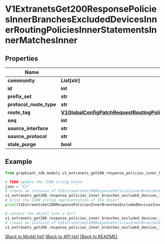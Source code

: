 # V1ExtranetsGet200ResponsePoliciesInnerBranchesExcludedDevicesInnerRoutingPoliciesInnerStatementsInnerMatchesInner


## Properties

Name | Type | Description | Notes
------------ | ------------- | ------------- | -------------
**community** | **List[str]** |  | [optional] 
**id** | **int** |  | [optional] 
**prefix_set** | **str** |  | [optional] 
**protocol_route_type** | **str** |  | [optional] 
**route_tag** | [**V1GlobalConfigPatchRequestRoutingPoliciesValuePolicyStatementsValueStatementMatchesValueMatchRouteTagEntry**](V1GlobalConfigPatchRequestRoutingPoliciesValuePolicyStatementsValueStatementMatchesValueMatchRouteTagEntry.md) |  | [optional] 
**seq** | **int** |  | [optional] 
**source_interface** | **str** |  | [optional] 
**source_protocol** | **str** |  | [optional] 
**stale_purge** | **bool** |  | [optional] 

## Example

```python
from graphiant_sdk.models.v1_extranets_get200_response_policies_inner_branches_excluded_devices_inner_routing_policies_inner_statements_inner_matches_inner import V1ExtranetsGet200ResponsePoliciesInnerBranchesExcludedDevicesInnerRoutingPoliciesInnerStatementsInnerMatchesInner

# TODO update the JSON string below
json = "{}"
# create an instance of V1ExtranetsGet200ResponsePoliciesInnerBranchesExcludedDevicesInnerRoutingPoliciesInnerStatementsInnerMatchesInner from a JSON string
v1_extranets_get200_response_policies_inner_branches_excluded_devices_inner_routing_policies_inner_statements_inner_matches_inner_instance = V1ExtranetsGet200ResponsePoliciesInnerBranchesExcludedDevicesInnerRoutingPoliciesInnerStatementsInnerMatchesInner.from_json(json)
# print the JSON string representation of the object
print(V1ExtranetsGet200ResponsePoliciesInnerBranchesExcludedDevicesInnerRoutingPoliciesInnerStatementsInnerMatchesInner.to_json())

# convert the object into a dict
v1_extranets_get200_response_policies_inner_branches_excluded_devices_inner_routing_policies_inner_statements_inner_matches_inner_dict = v1_extranets_get200_response_policies_inner_branches_excluded_devices_inner_routing_policies_inner_statements_inner_matches_inner_instance.to_dict()
# create an instance of V1ExtranetsGet200ResponsePoliciesInnerBranchesExcludedDevicesInnerRoutingPoliciesInnerStatementsInnerMatchesInner from a dict
v1_extranets_get200_response_policies_inner_branches_excluded_devices_inner_routing_policies_inner_statements_inner_matches_inner_from_dict = V1ExtranetsGet200ResponsePoliciesInnerBranchesExcludedDevicesInnerRoutingPoliciesInnerStatementsInnerMatchesInner.from_dict(v1_extranets_get200_response_policies_inner_branches_excluded_devices_inner_routing_policies_inner_statements_inner_matches_inner_dict)
```
[[Back to Model list]](../README.md#documentation-for-models) [[Back to API list]](../README.md#documentation-for-api-endpoints) [[Back to README]](../README.md)


